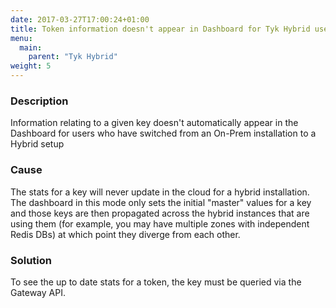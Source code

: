 ```yaml
---
date: 2017-03-27T17:00:24+01:00
title: Token information doesn't appear in Dashboard for Tyk Hybrid users
menu:
  main:
    parent: "Tyk Hybrid"
weight: 5 
---
```


### Description

Information relating to a given key doesn't automatically appear in the Dashboard for users who have switched from an On-Prem installation to a Hybrid setup

### Cause

The stats for a key will never update in the cloud for a hybrid installation. The dashboard in this mode only sets the initial "master" values for a key and those keys are then propagated across the hybrid instances that are using them (for example, you may have multiple zones with independent Redis DBs) at which point they diverge from each other.

### Solution

To see the up to date stats for a token, the key must be queried via the Gateway API.